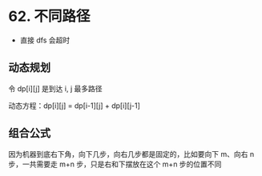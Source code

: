 # 62. 不同路径

-   直接 dfs 会超时

## 动态规划

令 dp[i][j] 是到达 i, j 最多路径

动态方程：dp[i][j] = dp[i-1][j] + dp[i][j-1]

## 组合公式

因为机器到底右下角，向下几步，向右几步都是固定的，比如要向下 m、向右 n 步，一共需要走 m+n 步，只是右和下摆放在这个 m+n 步的位置不同
